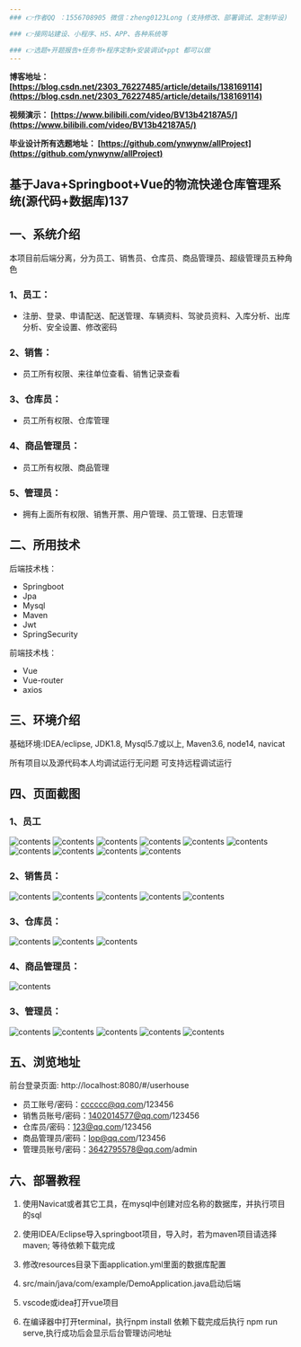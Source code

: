 ```yaml
---
### 👉作者QQ ：1556708905 微信：zheng0123Long (支持修改、部署调试、定制毕设)

### 👉接网站建设、小程序、H5、APP、各种系统等

### 👉选题+开题报告+任务书+程序定制+安装调试+ppt 都可以做
---
```


**博客地址：
[https://blog.csdn.net/2303_76227485/article/details/138169114](https://blog.csdn.net/2303_76227485/article/details/138169114)**

**视频演示：
[https://www.bilibili.com/video/BV13b42187A5/](https://www.bilibili.com/video/BV13b42187A5/)**

**毕业设计所有选题地址：
[https://github.com/ynwynw/allProject](https://github.com/ynwynw/allProject)**

## 基于Java+Springboot+Vue的物流快递仓库管理系统(源代码+数据库)137

## 一、系统介绍
本项目前后端分离，分为员工、销售员、仓库员、商品管理员、超级管理员五种角色

### 1、员工：
- 注册、登录、申请配送、配送管理、车辆资料、驾驶员资料、入库分析、出库分析、安全设置、修改密码
### 2、销售：
- 员工所有权限、来往单位查看、销售记录查看
### 3、仓库员：
- 员工所有权限、仓库管理
### 4、商品管理员：
- 员工所有权限、商品管理
### 5、管理员：
- 拥有上面所有权限、销售开票、用户管理、员工管理、日志管理

## 二、所用技术

后端技术栈：

- Springboot
- Jpa
- Mysql
- Maven
- Jwt
- SpringSecurity

前端技术栈：

- Vue 
- Vue-router 
- axios

## 三、环境介绍

基础环境:IDEA/eclipse, JDK1.8, Mysql5.7或以上, Maven3.6, node14, navicat

所有项目以及源代码本人均调试运行无问题 可支持远程调试运行

## 四、页面截图
### 1、员工
![contents](./picture/picture1.png)
![contents](./picture/picture2.png)
![contents](./picture/picture3.png)
![contents](./picture/picture4.png)
![contents](./picture/picture5.png)
![contents](./picture/picture6.png)
![contents](./picture/picture7.png)
![contents](./picture/picture8.png)
![contents](./picture/picture9.png)
![contents](./picture/picture10.png)

### 2、销售员：
![contents](./picture/picture11.png)
![contents](./picture/picture12.png)
![contents](./picture/picture13.png)
![contents](./picture/picture14.png)
![contents](./picture/picture15.png)

### 3、仓库员：
![contents](./picture/picture16.png)
![contents](./picture/picture17.png)
![contents](./picture/picture18.png)

### 4、商品管理员：

![contents](./picture/picture19.png)

### 3、管理员：
![contents](./picture/picture20.png)
![contents](./picture/picture21.png)
![contents](./picture/picture22.png)
![contents](./picture/picture23.png)
![contents](./picture/picture24.png)

## 五、浏览地址
前台登录页面: http://localhost:8080/#/userhouse

- 员工账号/密码：cccccc@qq.com/123456
- 销售员账号/密码：1402014577@qq.com/123456
- 仓库员/密码：123@qq.com/123456
- 商品管理员/密码：lop@qq.com/123456
- 管理员账号/密码：3642795578@qq.com/admin

## 六、部署教程

1. 使用Navicat或者其它工具，在mysql中创建对应名称的数据库，并执行项目的sql

2. 使用IDEA/Eclipse导入springboot项目，导入时，若为maven项目请选择maven; 等待依赖下载完成

3. 修改resources目录下面application.yml里面的数据库配置

4. src/main/java/com/example/DemoApplication.java启动后端

5. vscode或idea打开vue项目

6. 在编译器中打开terminal，执行npm install 依赖下载完成后执行 npm run serve,执行成功后会显示后台管理访问地址

